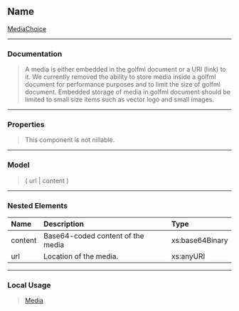 ## Name ##

[MediaChoice](GMediaChoice.md)

---


### Documentation ###


> A media is either embedded in the golfml document or a URI (link) to it.
> We currently removed the ability to store media inside a golfml document for performance purposes
> and to limit the size of golfml document.
> Embedded storage of media in golfml document should be limited to small size items such as vector logo
> and small images.


---



### Properties ###

> This component is not nillable.

---


### Model ###

> ( url | content )

---


### Nested Elements ###

| **Name** | **Description** | **Type** |
|:---------|:----------------|:---------|
| content |  Base64-coded content of the media | xs:base64Binary |
| url |  					Location of the media.				 | xs:anyURI |


---


### Local Usage ###
> [Media](CMedia.md)